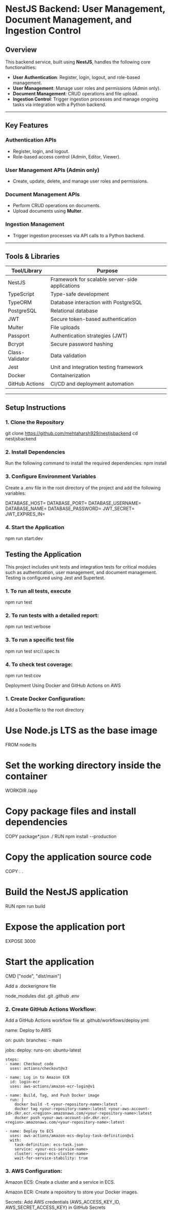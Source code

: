# NestJS Backend: User Management, Document Management, and Ingestion Control

## Overview

This backend service, built using **NestJS**, handles the following core functionalities:

- **User Authentication**: Register, login, logout, and role-based management.
- **User Management**: Manage user roles and permissions (Admin only).
- **Document Management**: CRUD operations and file upload.
- **Ingestion Control**: Trigger ingestion processes and manage ongoing tasks via integration with a Python backend.

---

## Key Features

### **Authentication APIs**

- Register, login, and logout.
- Role-based access control (Admin, Editor, Viewer).

### **User Management APIs** (Admin only)

- Create, update, delete, and manage user roles and permissions.

### **Document Management APIs**

- Perform CRUD operations on documents.
- Upload documents using **Multer**.

### **Ingestion Management**

- Trigger ingestion processes via API calls to a Python backend.

---

## Tools & Libraries

| **Tool/Library** | **Purpose**                                     |
| ---------------- | ----------------------------------------------- |
| NestJS           | Framework for scalable server-side applications |
| TypeScript       | Type-safe development                           |
| TypeORM          | Database interaction with PostgreSQL            |
| PostgreSQL       | Relational database                             |
| JWT              | Secure token-based authentication               |
| Multer           | File uploads                                    |
| Passport         | Authentication strategies (JWT)                 |
| Bcrypt           | Secure password hashing                         |
| Class-Validator  | Data validation                                 |
| Jest             | Unit and integration testing framework          |
| Docker           | Containerization                                |
| GitHub Actions   | CI/CD and deployment automation                 |

---

## Setup Instructions

### **1. Clone the Repository**

git clone https://github.com/mehtaharsh929/nestjsbackend
cd nestjsbackend

### **2. Install Dependencies**

Run the following command to install the required dependencies:
npm install

### **3. Configure Environment Variables**

Create a .env file in the root directory of the project and add the following variables:

DATABASE_HOST=<your-database-host>
DATABASE_PORT=<your-database-port>
DATABASE_USERNAME=<your-database-username>
DATABASE_NAME=<your-database-name>
DATABASE_PASSWORD=<your-database-password>
JWT_SECRET=<your-jwt-secret>
JWT_EXPIRES_IN=<jwt-expiration-time>

### **4. Start the Application**

npm run start:dev

## Testing the Application

This project includes unit tests and integration tests for critical modules such as authentication, user management, and document management. Testing is configured using Jest and Supertest.

### **1. To run all tests, execute**

npm run test

### **2. To run tests with a detailed report:**

npm run test:verbose

### **3. To run a specific test file**

npm run test src/<module>/<file>.spec.ts

### **4. To check test coverage:**

npm run test:cov

Deployment Using Docker and GitHub Actions on AWS

### **1. Create Docker Configuration:**

Add a Dockerfile to the root directory

# Use Node.js LTS as the base image

FROM node:lts

# Set the working directory inside the container

WORKDIR /app

# Copy package files and install dependencies

COPY package\*.json ./
RUN npm install --production

# Copy the application source code

COPY . .

# Build the NestJS application

RUN npm run build

# Expose the application port

EXPOSE 3000

# Start the application

CMD ["node", "dist/main"]

Add a .dockerignore file

node_modules
dist
.git
.github
.env

### **2. Create GitHub Actions Workflow:**

Add a GitHub Actions workflow file at .github/workflows/deploy.yml:

name: Deploy to AWS

on:
push:
branches: - main

jobs:
deploy:
runs-on: ubuntu-latest

    steps:
    - name: Checkout code
      uses: actions/checkout@v3

    - name: Log in to Amazon ECR
      id: login-ecr
      uses: aws-actions/amazon-ecr-login@v1

    - name: Build, Tag, and Push Docker image
      run: |
        docker build -t <your-repository-name>:latest .
        docker tag <your-repository-name>:latest <your-aws-account-id>.dkr.ecr.<region>.amazonaws.com/<your-repository-name>:latest
        docker push <your-aws-account-id>.dkr.ecr.<region>.amazonaws.com/<your-repository-name>:latest

    - name: Deploy to ECS
      uses: aws-actions/amazon-ecs-deploy-task-definition@v1
      with:
        task-definition: ecs-task.json
        service: <your-ecs-service-name>
        cluster: <your-ecs-cluster-name>
        wait-for-service-stability: true

### **3. AWS Configuration:**

Amazon ECS: Create a cluster and a service in ECS.

Amazon ECR: Create a repository to store your Docker images.

Secrets: Add AWS credentials (AWS_ACCESS_KEY_ID, AWS_SECRET_ACCESS_KEY) in GitHub Secrets
